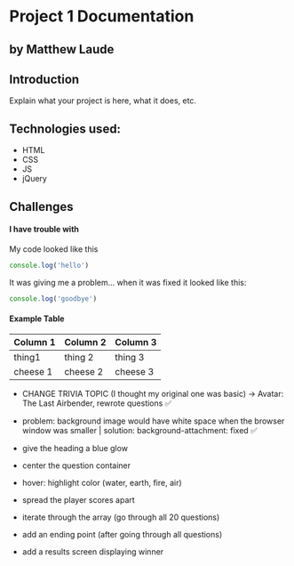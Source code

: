 # Project 1 Documentation
## by Matthew Laude

## Introduction

Explain what your project is here, what it does, etc.

## Technologies used:
- HTML
- CSS
- JS
- jQuery 

## Challenges

#### I have trouble with 

My code looked like this

```js
console.log('hello')
```

It was giving me a problem... when it was fixed it looked like this: 

```js
console.log('goodbye')
```

#### Example Table
| Column 1 | Column 2 | Column 3 |
|----------|----------|----------|
| thing1   | thing 2  | thing 3  |
| cheese 1 | cheese 2 | cheese 3 |


<!-- *** CHANGES AND COMMENTS TO BE LOGGED *** -->

- CHANGE TRIVIA TOPIC (I thought my original one was basic) -> Avatar: The Last Airbender, rewrote questions ✅
- problem: background image would have white space when the browser window was smaller | solution: background-attachment: fixed ✅
- give the heading a blue glow
- center the question container
- hover: highlight color (water, earth, fire, air)
- spread the player scores apart

- iterate through the array (go through all 20 questions)
- add an ending point (after going through all questions)
- add a results screen displaying winner